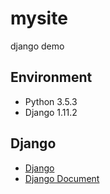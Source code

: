 # mysite
django demo 

## Environment

* Python 3.5.3
* Django 1.11.2

## Django

* [Django](https://www.djangoproject.com/)
* [Django Document](https://docs.djangoproject.com/en/1.11/)